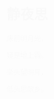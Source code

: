 
<html lang="en">
<head>
    <meta charset="UTF-8">
    <title>小D的网站</title>
    <style type="text/css">
        body{
            background-image:url(0.jpg);
            background-size:100% 100%;
            height:100%;
            }
        html{
            height:100%;
        }
        @keyframes myfirst{
                   from{opacity:0}
                   to{opacity:100}
        }
        h1,p{
            animation:myfirst 2s infinite;
        }
    </style>  
</head>
<body>
<h1>静夜思</h1>
<p>床前明月光，</p>
<p>疑是地上霜。</p>
<p>举头望明月，</p>
<p>低头思故乡。</p>
</body>
</html>

